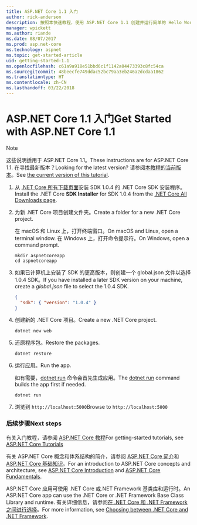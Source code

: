 ```yaml
---
title: ASP.NET Core 1.1 入门
author: rick-anderson
description: 按照本快速教程，使用 ASP.NET Core 1.1 创建并运行简单的 Hello World 应用。
manager: wpickett
ms.author: riande
ms.date: 08/07/2017
ms.prod: asp.net-core
ms.technology: aspnet
ms.topic: get-started-article
uid: getting-started-1.1
ms.openlocfilehash: c61a9a918e51bbd6c1f1142a04473393c8fc54ca
ms.sourcegitcommit: 48beecfe749ddac52bc79aa3eb246a2dcdaa1862
ms.translationtype: HT
ms.contentlocale: zh-CN
ms.lasthandoff: 03/22/2018
---
```

# <a name="get-started-with-aspnet-core-11"></a><span data-ttu-id="6c401-103">ASP.NET Core 1.1 入门</span><span class="sxs-lookup"><span data-stu-id="6c401-103">Get Started with ASP.NET Core 1.1</span></span>

> [!NOTE]
> <span data-ttu-id="6c401-104">这些说明适用于 ASP.NET Core 1.1。</span><span class="sxs-lookup"><span data-stu-id="6c401-104">These instructions are for ASP.NET Core 1.1.</span></span> <span data-ttu-id="6c401-105">在寻找最新版本？</span><span class="sxs-lookup"><span data-stu-id="6c401-105">Looking for the latest version?</span></span> <span data-ttu-id="6c401-106">请参阅[本教程的当前版本](xref:getting-started)。</span><span class="sxs-lookup"><span data-stu-id="6c401-106">See [the current version of this tutorial](xref:getting-started).</span></span>

1. <span data-ttu-id="6c401-107">从 [.NET Core 所有下载页面](https://www.microsoft.com/net/download/all)安装 SDK 1.0.4 的 .NET Core SDK 安装程序。</span><span class="sxs-lookup"><span data-stu-id="6c401-107">Install the .NET Core **SDK Installer** for SDK 1.0.4 from the [.NET Core All Downloads page](https://www.microsoft.com/net/download/all).</span></span>

2. <span data-ttu-id="6c401-108">为新 .NET Core 项目创建文件夹。</span><span class="sxs-lookup"><span data-stu-id="6c401-108">Create a folder for a new .NET Core project.</span></span>

   <span data-ttu-id="6c401-109">在 macOS 和 Linux 上，打开终端窗口。</span><span class="sxs-lookup"><span data-stu-id="6c401-109">On macOS and Linux, open a terminal window.</span></span> <span data-ttu-id="6c401-110">在 Windows 上，打开命令提示符。</span><span class="sxs-lookup"><span data-stu-id="6c401-110">On Windows, open a command prompt.</span></span>

   ```terminal
   mkdir aspnetcoreapp
   cd aspnetcoreapp
   ```

2. <span data-ttu-id="6c401-111">如果已计算机上安装了 SDK 的更高版本，则创建一个 global.json 文件以选择 1.0.4 SDK。</span><span class="sxs-lookup"><span data-stu-id="6c401-111">If you have installed a later SDK version on your machine, create a *global.json* file to select the 1.0.4 SDK.</span></span>

   ```json
   {
     "sdk": { "version": "1.0.4" }
   }
   ```

2. <span data-ttu-id="6c401-112">创建新的 .NET Core 项目。</span><span class="sxs-lookup"><span data-stu-id="6c401-112">Create a new .NET Core project.</span></span>

   ```terminal
   dotnet new web
   ```
   
3.  <span data-ttu-id="6c401-113">还原程序包。</span><span class="sxs-lookup"><span data-stu-id="6c401-113">Restore the packages.</span></span>

    ```terminal
    dotnet restore
    ```

4. <span data-ttu-id="6c401-114">运行应用。</span><span class="sxs-lookup"><span data-stu-id="6c401-114">Run the app.</span></span>

   <span data-ttu-id="6c401-115">如有需要，[dotnet run](/dotnet/core/tools/dotnet-run) 命令会首先生成应用。</span><span class="sxs-lookup"><span data-stu-id="6c401-115">The [dotnet run](/dotnet/core/tools/dotnet-run) command builds the app first if needed.</span></span>

   ```terminal
   dotnet run
   ```

5. <span data-ttu-id="6c401-116">浏览到 `http://localhost:5000`</span><span class="sxs-lookup"><span data-stu-id="6c401-116">Browse to `http://localhost:5000`</span></span>

<!-- H3 to avoid a single-entry internal TOC -->
### <a name="next-steps"></a><span data-ttu-id="6c401-117">后续步骤</span><span class="sxs-lookup"><span data-stu-id="6c401-117">Next steps</span></span>

<span data-ttu-id="6c401-118">有关入门教程，请参阅 [ASP.NET Core 教程](tutorials/index.md)</span><span class="sxs-lookup"><span data-stu-id="6c401-118">For getting-started tutorials, see [ASP.NET Core Tutorials](tutorials/index.md)</span></span>

<span data-ttu-id="6c401-119">有关 ASP.NET Core 概念和体系结构的简介，请参阅 [ASP.NET Core 简介](index.md)和 [ASP.NET Core 基础知识](fundamentals/index.md)。</span><span class="sxs-lookup"><span data-stu-id="6c401-119">For an introduction to ASP.NET Core concepts and architecture, see [ASP.NET Core Introduction](index.md) and [ASP.NET Core Fundamentals](fundamentals/index.md).</span></span>

<span data-ttu-id="6c401-120">ASP.NET Core 应用可使用 .NET Core 或.NET Framework 基类库和运行时。</span><span class="sxs-lookup"><span data-stu-id="6c401-120">An ASP.NET Core app can use the .NET Core or .NET Framework Base Class Library and runtime.</span></span> <span data-ttu-id="6c401-121">有关详细信息，请参阅[在 .NET Core 和 .NET Framework 之间进行选择](https://docs.microsoft.com/dotnet/articles/standard/choosing-core-framework-server)。</span><span class="sxs-lookup"><span data-stu-id="6c401-121">For more information, see [Choosing between .NET Core and .NET Framework](https://docs.microsoft.com/dotnet/articles/standard/choosing-core-framework-server).</span></span>
